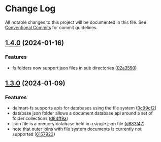 # Change Log

All notable changes to this project will be documented in this file.
See [Conventional Commits](https://conventionalcommits.org) for commit guidelines.

## [1.4.0](https://github.com/zthun/dalmart/compare/v1.3.0...v1.4.0) (2024-01-16)


### Features

* fs folders now support json files in sub directories ([02a3550](https://github.com/zthun/dalmart/commit/02a3550dcdcfebc0d011ecdafcd1d3da79594b12))



## [1.3.0](https://github.com/zthun/dalmart/compare/v1.2.0...v1.3.0) (2024-01-09)


### Features

* dalmart-fs supports apis for databases using the file system ([0c99cf2](https://github.com/zthun/dalmart/commit/0c99cf264ab90bbe63ab7128db67480c75c62d8d))
* database json folder allows a document database api around a set of folder collections ([d84ff9a](https://github.com/zthun/dalmart/commit/d84ff9a73aad5c46c2e092330ceca47420031de0))
* json file is a memory database held in a single json file ([d883f47](https://github.com/zthun/dalmart/commit/d883f4772fac8fb6e32558cb05d82122cf949efa))
* note that outer joins with file system documents is currently not supported ([6157923](https://github.com/zthun/dalmart/commit/6157923f74f0c4ca6c6a410c51eb3ac59691805c))
